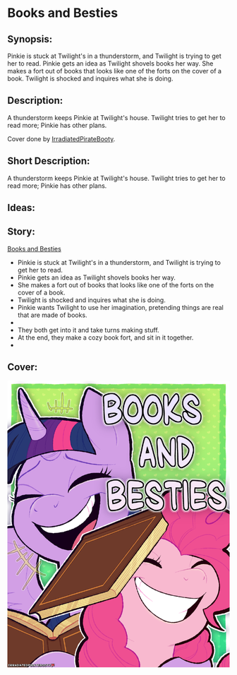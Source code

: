 # Books and Besties

## Synopsis:
Pinkie is stuck at Twilight's in a thunderstorm, and Twilight is trying to get her to read. Pinkie gets an idea as Twilight shovels books her way. She makes a fort out of books that looks like one of the forts on the cover of a book. Twilight is shocked and inquires what she is doing.

## Description:
A thunderstorm keeps Pinkie at Twilight's house. Twilight tries to get her to read more; Pinkie has other plans.

Cover done by [IrradiatedPirateBooty](https://irradiatedpiratebooty.tumblr.com).

## Short Description:
A thunderstorm keeps Pinkie at Twilight's house. Twilight tries to get her to read more; Pinkie has other plans.

## Ideas:


## Story:
[Books and Besties](books-and-besties.md)
 - Pinkie is stuck at Twilight's in a thunderstorm, and Twilight is trying to get her to read.
 - Pinkie gets an idea as Twilight shovels books her way.
 - She makes a fort out of books that looks like one of the forts on the cover of a book.
 - Twilight is shocked and inquires what she is doing.
 - Pinkie wants Twilight to use her imagination, pretending things are real that are made of books.
 - 
 - They both get into it and take turns making stuff.
 - At the end, they make a cozy book fort, and sit in it together.
 - 

## Cover:
![cover](./books-and-besties-cover.png)
